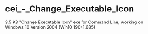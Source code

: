 # cei_-_Change_Executable_Icon
 3.5 KB "Change Executable Icon" exe for Command Line, working on Windows 10 Version 2004 (Win10 19041.685)
